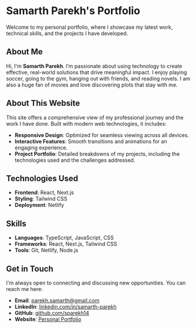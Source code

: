 # **Samarth Parekh's Portfolio**

Welcome to my personal portfolio, where I showcase my latest work, technical skills, and the projects I have developed.

## **About Me**

Hi, I'm **Samarth Parekh**. I’m passionate about using technology to create effective, real-world solutions that drive meaningful impact.  I enjoy playing soccer, going to the gym, hanging out with friends, and reading novels. I am also a huge fan of movies and love discovering plots that stay with me.

## **About This Website**

This site offers a comprehensive view of my professional journey and the work I have done. Built with modern web technologies, it includes:

- **Responsive Design**: Optimized for seamless viewing across all devices.  
- **Interactive Features**: Smooth transitions and animations for an engaging experience.  
- **Project Portfolio**: Detailed breakdowns of my projects, including the technologies used and the challenges addressed.

## **Technologies Used**

- **Frontend**: React, Next.js  
- **Styling**: Tailwind CSS  
- **Deployment**: Netlify 

## **Skills**

- **Languages**: TypeScript, JavaScript, CSS  
- **Frameworks**: React, Next.js, Tailwind CSS  
- **Tools**: Git, Netlify, Node.js  

## **Get in Touch**

I'm always open to connecting and discussing new opportunities. You can reach me here:

- **Email**: [parekh.samarth@gmail.com](mailto:parekh.samarth@gmail.com)  
- **LinkedIn**: [linkedin.com/in/samarth-parekh](linkedin.com/in/samarth-parekh)  
- **GitHub**: [github.com/sparekh14](https://github.com/sparekh14)  
- **Website**: [Personal Portfolio](https://fascinating-gecko-e92876.netlify.app/)
